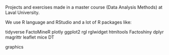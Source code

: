 Projects and exercises made in a master course (Data Analysis Methods) at Laval University.

We use R language and RStudio and a lot of R packages like:

tidyverse
FactoMineR
plotly
ggplot2
rgl
rglwidget
htmltools
Factoshiny
dplyr
magrittr
leaflet
mice
DT

graphics













